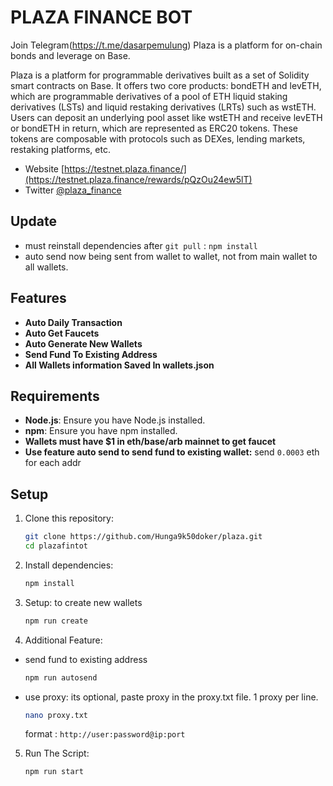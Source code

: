# PLAZA FINANCE BOT
Join Telegram(<https://t.me/dasarpemulung>)
Plaza is a platform for on-chain bonds and leverage on Base.

Plaza is a platform for programmable derivatives built as a set of Solidity smart contracts on Base. It offers two core products: bondETH and levETH, which are programmable derivatives of a pool of ETH liquid staking derivatives (LSTs) and liquid restaking derivatives (LRTs) such as wstETH. Users can deposit an underlying pool asset like wstETH and receive levETH or bondETH in return, which are represented as ERC20 tokens. These tokens are composable with protocols such as DEXes, lending markets, restaking platforms, etc.


- Website [https://testnet.plaza.finance/](https://testnet.plaza.finance/rewards/pQzOu24ew5lT)
- Twitter [@plaza_finance](https://x.com/plaza_finance)

## Update 

- must reinstall dependencies after `git pull` : `npm install` 
- auto send now being sent from wallet to wallet, not from main wallet to all wallets.

## Features

- **Auto Daily Transaction**
- **Auto Get Faucets**
- **Auto Generate New Wallets**
- **Send Fund To Existing Address**
- **All Wallets information Saved In wallets.json** 


## Requirements

- **Node.js**: Ensure you have Node.js installed.
- **npm**: Ensure you have npm installed.
- **Wallets must have $1 in eth/base/arb mainnet to get faucet**
- **Use feature auto send to send fund to existing wallet:** send `0.0003` eth for each addr

## Setup

1. Clone this repository:
   ```bash
   git clone https://github.com/Hunga9k50doker/plaza.git
   cd plazafintot
   ```
2. Install dependencies:
   ```bash
   npm install
   ```
3. Setup: to create new wallets
   ```bash
   npm run create
   ```

4. Additional Feature: 

- send fund to existing address

    ```bash
    npm run autosend
    ```
- use proxy: its optional, paste proxy in the proxy.txt file. 1 proxy per line.
    ```bash
    nano proxy.txt
    ```
    format : `http://user:password@ip:port`

5. Run The Script:
   ```bash
   npm run start
   ```

